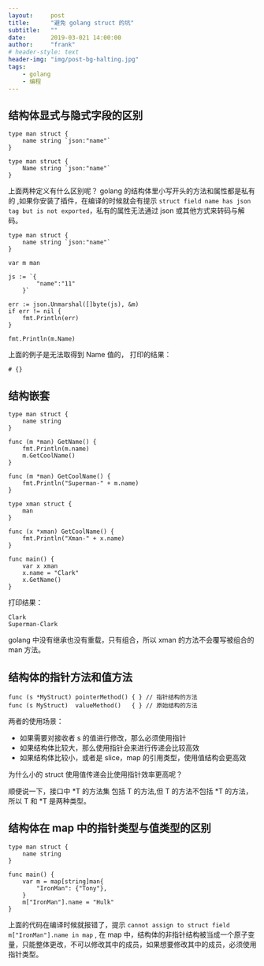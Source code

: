 ```yaml
---
layout:     post
title:      "避免 golang struct 的坑"
subtitle:   ""
date:       2019-03-021 14:00:00
author:     "frank"
# header-style: text
header-img: "img/post-bg-halting.jpg"
tags:
    - golang
    - 编程
---
```


## 结构体显式与隐式字段的区别

```
type man struct {
    name string `json:"name"`
}

type man struct {
    Name string `json:"name"`
}
```

上面两种定义有什么区别呢？ golang 的结构体里小写开头的方法和属性都是私有的 ,如果你安装了插件，在编译的时候就会有提示 `struct field name has json tag but is not exported`，私有的属性无法通过 json 或其他方式来转码与解码。

```
type man struct {
    name string `json:"name"`
}

var m man

js := `{
		"name":"11"
	}`

err := json.Unmarshal([]byte(js), &m)
if err != nil {
    fmt.Println(err)
}

fmt.Println(m.Name)

```

上面的例子是无法取得到 Name 值的， 打印的结果：
```
# {}
```

## 结构嵌套

```
type man struct {
	name string
}

func (m *man) GetName() {
	fmt.Println(m.name)
	m.GetCoolName()
}

func (m *man) GetCoolName() {
	fmt.Println("Superman-" + m.name)
}

type xman struct {
	man
}

func (x *xman) GetCoolName() {
	fmt.Println("Xman-" + x.name)
}

func main() {
	var x xman
	x.name = "Clark"
	x.GetName()
}

```

打印结果：

```
Clark
Superman-Clark
```


golang 中没有继承也没有重载，只有组合，所以 xman 的方法不会覆写被组合的 man 方法。


## 结构体的指针方法和值方法

```
func (s *MyStruct) pointerMethod() { } // 指针结构的方法
func (s MyStruct)  valueMethod()   { } // 原始结构的方法
```

两者的使用场景：
- 如果需要对接收者 s 的值进行修改，那么必须使用指针
- 如果结构体比较大，那么使用指针会来进行传递会比较高效
- 如果结构体比较小，或者是 slice，map 的引用类型，使用值结构会更高效

为什么小的 struct 使用值传递会比使用指针效率更高呢？

顺便说一下，接口中 *T 的方法集 包括 T 的方法,但 T 的方法不包括 *T 的方法， 所以 T 和 *T 是两种类型。

## 结构体在 map 中的指针类型与值类型的区别

```
type man struct {
	name string
}

func main() {
	var m = map[string]man{
		"IronMan": {"Tony"},
	}
	m["IronMan"].name = "Hulk"
}

```

上面的代码在编译时候就报错了，提示 `cannot assign to struct field m["IronMan"].name in map` , 在 map 中，结构体的非指针结构被当成一个原子变量，只能整体更改，不可以修改其中的成员，如果想要修改其中的成员，必须使用指针类型。

